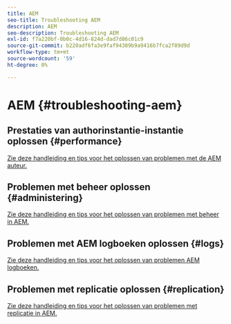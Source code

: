 ```yaml
---
title: AEM
seo-title: Troubleshooting AEM
description: AEM
seo-description: Troubleshooting AEM
exl-id: f7a220bf-0b0c-4d16-824d-dad7d86c01c9
source-git-commit: b220adf6fa3e9faf94389b9a9416b7fca2f89d9d
workflow-type: tm+mt
source-wordcount: '59'
ht-degree: 0%

---
```


# AEM {#troubleshooting-aem}

## Prestaties van authorinstantie-instantie oplossen {#performance}

[Zie deze handleiding en tips voor het oplossen van problemen met de AEM auteur.](/help/sites-authoring/troubleshooting.md)

## Problemen met beheer oplossen {#administering}

[Zie deze handleiding en tips voor het oplossen van problemen met beheer in AEM.](/help/sites-administering/troubleshoot.md)

## Problemen met AEM logboeken oplossen {#logs}

[Zie deze handleiding en tips voor het oplossen van problemen AEM logboeken.](/help/sites-administering/troubleshooting.md)

## Problemen met replicatie oplossen {#replication}

[Zie deze handleiding en tips voor het oplossen van problemen met replicatie in AEM.](/help/sites-deploying/troubleshoot-rep.md)
